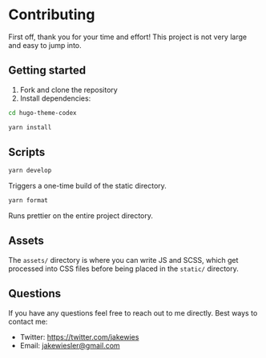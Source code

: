 # Contributing

First off, thank you for your time and effort! This project is not very large
and easy to jump into.

## Getting started

1. Fork and clone the repository
2. Install dependencies:

```bash
cd hugo-theme-codex

yarn install
```

## Scripts

```bash
yarn develop
```

Triggers a one-time build of the static directory.

```bash
yarn format
```

Runs prettier on the entire project directory.

## Assets

The `assets/` directory is where you can write JS and SCSS, which get processed
into CSS files before being placed in the `static/` directory.

## Questions

If you have any questions feel free to reach out to me directly. Best ways to
contact me:

- Twitter: https://twitter.com/jakewies
- Email: jakewiesler@gmail.com
